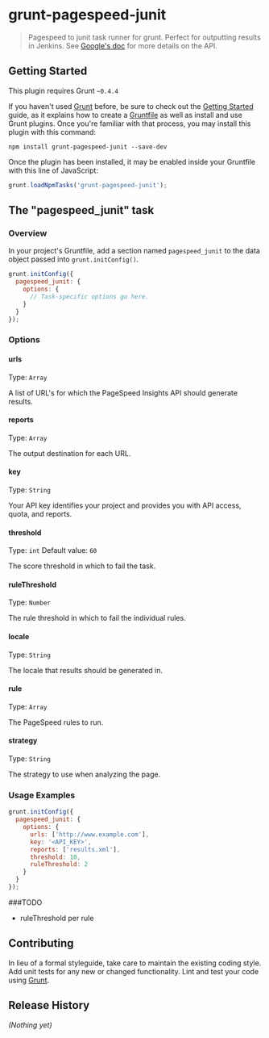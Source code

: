 # grunt-pagespeed-junit

> Pagespeed to junit task runner for grunt. Perfect for outputting results in Jenkins. See [Google's doc](https://developers.google.com/speed/docs/insights/v1/getting_started) for more details on the API.

## Getting Started
This plugin requires Grunt `~0.4.4`

If you haven't used [Grunt](http://gruntjs.com/) before, be sure to check out the [Getting Started](http://gruntjs.com/getting-started) guide, as it explains how to create a [Gruntfile](http://gruntjs.com/sample-gruntfile) as well as install and use Grunt plugins. Once you're familiar with that process, you may install this plugin with this command:

```shell
npm install grunt-pagespeed-junit --save-dev
```

Once the plugin has been installed, it may be enabled inside your Gruntfile with this line of JavaScript:

```js
grunt.loadNpmTasks('grunt-pagespeed-junit');
```

## The "pagespeed_junit" task

### Overview
In your project's Gruntfile, add a section named `pagespeed_junit` to the data object passed into `grunt.initConfig()`.

```js
grunt.initConfig({
  pagespeed_junit: {
    options: {
      // Task-specific options go here.
    }
  }
});
```

### Options

#### urls
Type: `Array`

A list of URL's for which the PageSpeed Insights API should generate results.

#### reports
Type: `Array`

The output destination for each URL.

#### key
Type: `String`

Your API key identifies your project and provides you with API access, quota, and reports.

#### threshold
Type: `int`
Default value: `60`

The score threshold in which to fail the task.

#### ruleThreshold
Type: `Number`

The rule threshold in which to fail the individual rules.

#### locale
Type: `String`

The locale that results should be generated in.

#### rule
Type: `Array`

The PageSpeed rules to run.

#### strategy
Type: `String`

The strategy to use when analyzing the page.

### Usage Examples

```js
grunt.initConfig({
  pagespeed_junit: {
    options: {
      urls: ['http://www.example.com'],
      key: '<API_KEY>',
      reports: ['results.xml'],
      threshold: 10,
      ruleThreshold: 2
    }
  }
});
```

###TODO

* ruleThreshold per rule


## Contributing
In lieu of a formal styleguide, take care to maintain the existing coding style. Add unit tests for any new or changed functionality. Lint and test your code using [Grunt](http://gruntjs.com/).

## Release History
_(Nothing yet)_
